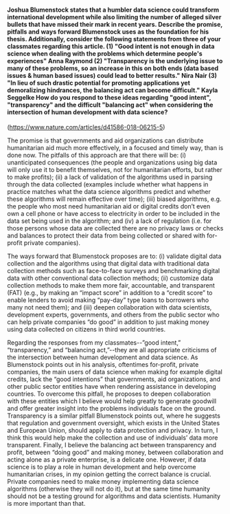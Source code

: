 #### Joshua Blumenstock states that a humbler data science could transform international development while also limiting the number of alleged silver bullets that have missed their mark in recent years. Describe the promise, pitfalls and ways forward Blumenstock uses as the foundation for his thesis. Additionally, consider the following statements from three of your classmates regarding this article. (1) "Good intent is not enough in data science when dealing with the problems which determine people's experiences" Anna Raymond (2) "Transparency is the underlying issue to many of these problems, so an increase in this on both ends (data based issues & human based issues) could lead to better results." Nira Nair (3) "In lieu of such drastic potential for promoting applications yet demoralizing hindrances, the balancing act can become difficult." Kayla Seggelke How do you respond to these ideas regarding "good intent", "transparency" and the difficult "balancing act" when considering the intersection of human development with data science?

(https://www.nature.com/articles/d41586-018-06215-5) 

The promise is that governments and aid organizations can distribute humanitarian aid much more effectively, in a focused and timely way, than is done now.  The pitfalls of this approach are that there will be: (i) unanticipated consequences (the people and organizations using big data will only use it to benefit themselves, not for humanitarian efforts, but rather to make profits); (ii) a lack of validation of the algorithms used in parsing through the data collected (examples include whether what happens in practice matches what the data science algorithms predict and whether these algorithms will remain effective over time); (iii) biased algorithms, e.g. the people who most need humanitarian aid or digital credits don’t even own a cell phone or have access to electricity in order to be included in the data set being used in the algorithm; and (iv) a lack of regulation (i.e. for those persons whose data are collected there are no privacy laws or checks and balances to protect their data from being collected or shared with for-profit private companies).

The ways forward that Blumenstock proposes are to: (i) validate digital data collection and the algorithms using that digital data with traditional data collection methods such as face-to-face surveys and benchmarking digital data with other conventional data collection methods; (ii) customize data collection methods to make them more fair, accountable, and transparent (FAT) (e.g., by making an “impact score” in addition to a “credit score” to enable lenders to avoid making “pay-day” type loans to borrowers who many not need them); and (iii) deepen collaboration with data scientists, development experts, governments, and others from the public sector who can help private companies “do good” in addition to just making money using data collected on citizens in third world countries.  

Regarding the responses from my classmates--”good intent,” “transparency,” and “balancing act,”--they are all appropriate criticisms of the intersection between human development and data science.  As Blumenstock points out in his analysis, oftentimes for-profit, private companies, the main users of data science when making for example digital credits, lack the “good intentions” that governments, aid organizations, and other public sector entities have when rendering assistance in developing countries.  To overcome this pitfall, he proposes to deepen collaboration with these entities which I believe would help greatly to generate goodwill and offer greater insight into the problems individuals face on the ground.  Transparency is a similar pitfall Blumenstock points out, where he suggests that regulation and government oversight, which exists in the United States and European Union, should apply to data protection and privacy.  In turn, I think this would help make the collection and use of individuals’ data more transparent.  Finally, I believe the balancing act between transparency and profit, between “doing good” and making money, between collaboration and acting alone as a private enterprise, is a delicate one.  However, if data science is to play a role in human development and help overcome humanitarian crises, in my opinion getting the correct balance is crucial.  Private companies need to make money implementing data science algorithms (otherwise they will not do it), but at the same time humanity should not be a testing ground for algorithms and data scientists.  Humanity is more important than that.
